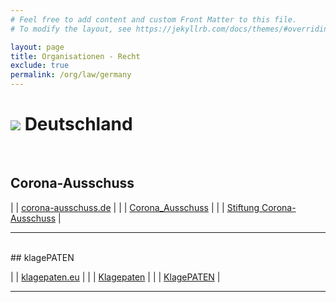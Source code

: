 ```yaml
---
# Feel free to add content and custom Front Matter to this file.
# To modify the layout, see https://jekyllrb.com/docs/themes/#overriding-theme-defaults

layout: page
title: Organisationen - Recht
exclude: true
permalink: /org/law/germany
---
```


# <img src="{{site.baseurl}}/assets/img/flaggen/de.png"> Deutschland  

<br/>

## Corona-Ausschuss

| <i class="fas fa-globe"></i> | [corona-ausschuss.de](https://corona-ausschuss.de/) |
| <i class="fab fa-telegram"></i> | [Corona_Ausschuss](https://t.me/Corona_Ausschuss) |
| <i class="fab fa-youtube"></i> | [Stiftung Corona-Ausschuss](https://www.youtube.com/channel/UCYcno3d4fvSvUWGOvoJelUg) |

---
<br/>
## klagePATEN

| <i class="fas fa-globe"></i> | [klagepaten.eu](https://klagepaten.eu/) |
| <i class="fab fa-youtube"></i> | [Klagepaten](https://www.youtube.com/channel/UCYEQ0YTNq-YEVopX9OFYifQ//) |
| <i class="fab fa-facebook"></i> | [KlagePATEN](https://www.facebook.com/KlagePATEN) |

---
<br/>
